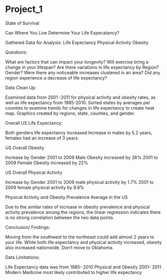 # Project_1
State of Survival 

Can Where You Live Determine Your Life Expecatancy? 



Gathered Data for Analysis: 
Life Expectancy
Physical Activity 
Obesity


Questions: 

What are factors that can impact your longevity? 
Will exercise bring a change in your lifespan? 
Are there variations in life expectancy by Region? Gender?
Were there any noticeable increases clustered in an area? 
Did any region experience a decrease of life expectancy? 


Data Clean Up: 

Examined data from 2001 -2011 for physical activity and obesity rates, as well as life expectancy from 1985-2010.
Sorted states by averages per counties to examine trends for changes in life expectancy to create heat map. 
Graphics created by regions, state, counties, and gender. 


Overall US Life Expectancy: 

Both genders life expectancy increased 
Increase in males by 5.2 years, females had an increase of 3 years. 


US Overall Obesity

Increase by Gender
2001 to 2009 Male Obesity increased by 26%
2001 to 2009 Female Obesity increased by 22%


US Overall Physical Activity

Increase by Gender
2001 to 2009  male physical activity by 1.7% 
2001 to 2009  female physical activity by 9.8%



Physical Activity and Obesity Prevalence Average in the US

Due to the similar rates of increase in obesity prevalence and physical activity prevalence among the regions, the linear regression indicates there is no strong
correlation between the two data points.


Conclusion/ Findings: 

Moving from the southwest to the northeast could add almost 2 years to your life. 
While both life expectancy and physical activity increased, obesity also increased nationwide.
Don’t move to Oklahoma. 


Data Limitations:
 
Life Expectancy data was from  1985- 2010
Physical and Obesity 2001- 2011 
Modern Medicine most likely contributed to higher life expectancy

